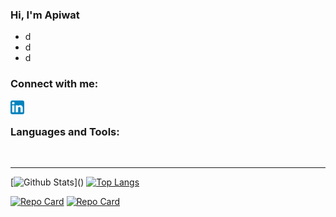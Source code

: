 ### Hi, I'm Apiwat

- d
- d
- d

### Connect with me:

[<img align="left" alt="LinkedIn" width="22px" src="https://raw.githubusercontent.com/apiwatc/apiwatc/master/assets/linkedin.svg" />](https://www.linkedin.com/in/achuaphan/)

<br />

### Languages and Tools:

<!-- <img align="left" alt="LinkedIn" width="25px" src="https://raw.githubusercontent.com/apiwatc/apiwatc/master/assets/python.svg" />
<img align="left" alt="LinkedIn" width="25px" src="https://raw.githubusercontent.com/apiwatc/apiwatc/master/assets/javascript.svg" />
<img align="left" alt="LinkedIn" width="25px" src="https://raw.githubusercontent.com/apiwatc/apiwatc/master/assets/node.svg" />
<img align="left" alt="LinkedIn" width="25px" src="https://raw.githubusercontent.com/apiwatc/apiwatc/master/assets/react.svg" />
<img align="left" alt="LinkedIn" width="25px" src="https://raw.githubusercontent.com/apiwatc/apiwatc/master/assets/flask.svg" /> -->

<br />

---

[![Github Stats](https://github-readme-stats.vercel.app/api?username=apiwatc&count_private=true&show_icons=true&theme=vue&hide=stars,)]()
[![Top Langs](https://github-readme-stats.vercel.app/api/top-langs?username=apiwatc&theme=vue&layout=compact)]()

[![Repo Card](https://github-readme-stats.vercel.app/api/pin/?username=apiwatc&repo=covidash)]()
[![Repo Card](https://github-readme-stats.vercel.app/api/pin/?username=apiwatc&repo=netflix-with-react)]()
